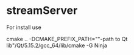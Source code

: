 # streamServer
For install use 

cmake .. -DCMAKE_PREFIX_PATH=""-path to Qt lib"/Qt/5.15.2/gcc_64/lib/cmake -G Ninja
